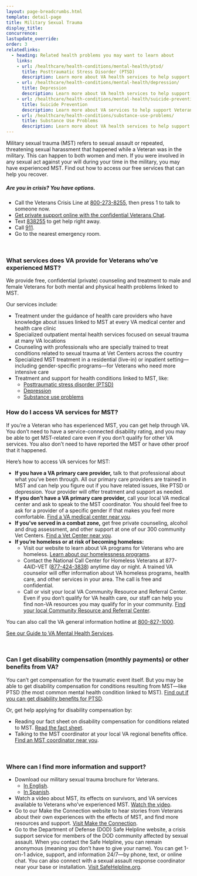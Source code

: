 ```yaml
---
layout: page-breadcrumbs.html
template: detail-page
title: Military Sexual Trauma
display_title: 
concurrence: 
lastupdate_override: 
order: 3
relatedlinks:
  - heading: Related health problems you may want to learn about
    links:
    - url: /healthcare/health-conditions/mental-health/ptsd/
      title: Posttraumatic Stress Disorder (PTSD)
      description: Learn more about VA health services to help support Veterans with PTSD.
    - url: /healthcare/health-conditions/mental-health/depression/
      title: Depression
      description: Learn more about VA health services to help support Veterans with depression.
    - url: /healthcare/health-conditions/mental-health/suicide-prevention/
      title: Suicide Prevention
      description: Learn more about VA services to help support Veterans at risk of suicide and their families.
    - url: /healthcare/health-conditions/substance-use-problems/
      title: Substance Use Problems
      description: Learn more about VA health services to help support Veterans with substance use problems.
---
```


<div class="va-introtext">

Military sexual trauma (MST) refers to sexual assault or repeated, threatening sexual harassment that happened while a Veteran was in the military. This can happen to both women and men. If you were involved in any sexual act against your will during your time in the military, you may have experienced MST. Find out how to access our free services that can help you recover.

</div>

<div class="usa-alert usa-alert-warning va-alert">
  <div class="usa-alert-body">
	<h5>Are you in crisis? <a id="crisis-expander-link">You have options.</a></h5>
	<div id="crisis-expander-content" class="expander-content expander-content-closed">
	  <div class="expander-content-inner">
	    <ul>
	  	  <li>Call the Veterans Crisis Line at <a href="tel:+1-800-273-8255">800-273-8255</a>, then press 1 to talk to someone now.</li>
		  <li><a href="https://www.veteranscrisisline.net/ChatTermsOfService.aspx?account=Veterans%20Chat/">Get private support online with the confidential Veterans Chat</a>.</li>
		  <li>Text <a href="sms:838255">838255</a> to get help right away.</li>
		  <li>Call <a href="tel:911">911</a>.</li>
		  <li>Go to the nearest emergency room.</li>
		</ul>
	  </div>
  	</div>
  </div>
</div>

<br>

<div class="feature" markdown=“1”>

### What services does VA provide for Veterans who’ve experienced MST?

We provide free, confidential (private) counseling and treatment to male and female Veterans for both mental and physical health problems linked to MST.

Our services include:

- Treatment under the guidance of health care providers who have knowledge about issues linked to MST at every VA medical center and health care clinic
- Specialized outpatient mental health services focused on sexual trauma at many VA locations
- Counseling with professionals who are specially trained to treat conditions related to sexual trauma at Vet Centers across the country
- Specialized MST treatment in a residential (live-in) or inpatient setting—including gender-specific programs—for Veterans who need more intensive care
- Treatment and support for health conditions linked to MST, like:
  - [Posttraumatic stress disorder (PTSD)](/healthcare/health-conditions/mental-health/ptsd/)
  - [Depression](/healthcare/health-conditions/mental-health/depression/)
  - [Substance use problems](/healthcare/health-conditions/substance-use-problems/)

</div>

### How do I access VA services for MST? 

If you’re a Veteran who has experienced MST, you can get help through VA. You don’t need to have a service-connected disability rating, and you may be able to get MST-related care even if you don’t qualify for other VA services. You also don’t need to have reported the MST or have other proof that it happened.

Here’s how to access VA services for MST:

- **If you have a VA primary care provider,** talk to that professional about what you’ve been through. All our primary care providers are trained in MST and can help you figure out if you have related issues, like PTSD or depression. Your provider will offer treatment and support as needed.
- **If you don’t have a VA primary care provider,** call your local VA medical center and ask to speak to the MST coordinator. You should feel free to ask for a provider of a specific gender if that makes you feel more comfortable. [Find a VA medical center near you](/facilities/). 
- **If you’ve served in a combat zone,** get free private counseling, alcohol and drug assessment, and other support at one of our 300 community Vet Centers. [Find a Vet Center near you](/facilities/). 
- **If you’re homeless or at risk of becoming homeless:** 
  - Visit our website to learn about VA programs for Veterans who are homeless. [Learn about our homelessness programs](https://www.va.gov/homeless/).
  - Contact the National Call Center for Homeless Veterans at 877-4AID-VET (<a href="tel:+1-877-424-3838">877-424-3838</a>) anytime day or night. A trained VA counselor will offer information about VA homeless programs, health care, and other services in your area. The call is free and confidential.
  - Call or visit your local VA Community  Resource and Referral Center. Even if you don’t qualify for VA health care, our staff can help you find non-VA resources you may qualify for in your community. [Find your local Community Resource and Referral Center]( https://www.va.gov/HOMELESS/Crrc.asp).

You can also call the VA general information hotline at <a href="tel:+1-800-827-1000">800-827-1000</a>.

[See our Guide to VA Mental Health Services](https://www.mentalhealth.va.gov/docs/MHG_English.pdf). 

<br>

### Can I get disability compensation (monthly payments) or other benefits from VA?

You can’t get compensation for the traumatic event itself. But you may be able to get disability compensation for conditions resulting from MST—like PTSD (the most common mental health condition linked to MST). [Find out if you can get disability benefits for PTSD](/disability-benefits/conditions/ptsd#ptsd-disability-eligibility). 

Or, get help applying for disability compensation by:

- Reading our fact sheet on disability compensation for conditions related to MST. [Read the fact sheet](http://www.benefits.va.gov/BENEFITS/factsheets/serviceconnected/MST.pdf).
- Talking to the MST coordinator at your local VA regional benefits office. [Find an MST coordinator near you](http://www.benefits.va.gov/benefits/mstcoordinators.asp). 

<br>

### Where can I find more information and support?

- Download our military sexual trauma brochure for Veterans. 
  - [In English](https://www.mentalhealth.va.gov/docs/MST-BrochureforVeterans.pdf). 
  - [In Spanish](https://www.mentalhealth.va.gov/docs/MST-BrochureforVeterans-Spanish-Sep2010.pdf). 
- Watch a video about MST, its effects on survivors, and VA services available to Veterans who’ve experienced MST. [Watch the video](https://www.youtube.com/watch?v=b9snig5gZfk). 
- Go to our Make the Connection website to hear stories from Veterans about their own experiences with the effects of MST, and find more resources and support. [Visit Make the Connection](https://maketheconnection.net/).
- Go to the Department of Defense (DOD) Safe Helpline website, a crisis support service for members of the DOD community affected by sexual assault. When you contact the Safe Helpline, you can remain anonymous (meaning you don’t have to give your name). You can get 1-on-1 advice, support, and information 24/7—by phone, text, or online chat. You can also connect with a sexual assault response coordinator near your base or installation. [Visit SafeHelpline.org](https://www.safehelpline.org/).

<script type="text/javascript">

  // Toggle the expandable crisis info
  document.getElementById('crisis-expander-link')
    .addEventListener('click', function () {
      document.getElementById('crisis-expander-content').classList.toggle('expander-content-closed');
    });
</script>
